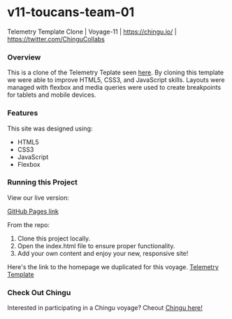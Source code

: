 # v11-toucans-team-01
Telemetry Template Clone | Voyage-11 | https://chingu.io/ | https://twitter.com/ChinguCollabs

### Overview
This is a clone of the Telemetry Teplate seen [here](https://pixelarity.com/telemetry).  By cloning this template we were able to improve HTML5, CSS3, and JavaScript skills.  Layouts were managed with flexbox and media queries were used to create breakpoints for tablets and mobile devices.

### Features
This site was designed using:
- HTML5
- CSS3
- JavaScript
- Flexbox

### Running this Project
View our live version:

[GitHub Pages link](https://chingu-voyages.github.io/v11-toucans-team-01/)

From the repo:

1. Clone this project locally.
2. Open the index.html file to ensure proper functionality.
3. Add your own content and enjoy your new, responsive site!

Here's the link to the homepage we duplicated for this voyage.
[Telemetry Template](https://pixelarity.com/telemetry)

### Check Out Chingu
Interested in participating in a Chingu voyage?  Cheout [Chingu here!](https://chingu.io/)
